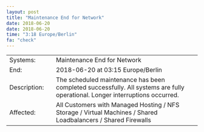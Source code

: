 ```yaml
---
layout: post
title: "Maintenance End for Network"
date: 2018-06-20
date: 2018-06-20
time: "3:18 Europe/Berlin"
fa: "check"
---
```


|                   |   |                                                                      |
|-------------------|---|----------------------------------------------------------------------|
| Systems:          |   | Maintenance End for Network|
| End:              |   | 2018-06-20 at 03:15 Europe/Berlin |
| Description:      |   | The scheduled maintenance has been completed successfully. All systems are fully operational. Longer interruptions occurred. |
| Affected:         |   | All Customers with Managed Hosting / NFS Storage / Virtual Machines / Shared Loadbalancers / Shared Firewalls |